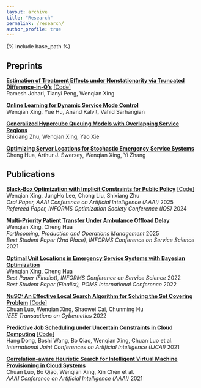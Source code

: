 ```yaml
---
layout: archive
title: "Research"
permalink: /research/
author_profile: true
---
```


{% include base_path %}

Preprints
------

**[Estimation of Treatment Effects under Nonstationarity via Truncated Difference-in-Q’s](https://arxiv.org/abs/2506.05308)**  [[Code]](https://github.com/wenqian-xing/Truncated-DQ-Estimator)   
Ramesh Johari, Tianyi Peng, Wenqian Xing  

**[Online Learning for Dynamic Service Mode Control](https://papers.ssrn.com/sol3/papers.cfm?abstract_id=5123355)**   
Wenqian Xing, Yue Hu, Anand Kalvit, Vahid Sarhangian  

**[Generalized Hypercube Queuing Models with Overlapping Service Regions](https://arxiv.org/abs/2304.02824)**   
Shixiang Zhu, Wenqian Xing, Yao Xie  

**[Optimizing Server Locations for Stochastic Emergency Service Systems](https://arxiv.org/abs/2505.22249)**  
Cheng Hua, Arthur J. Swersey, Wenqian Xing, Yi Zhang  

Publications
------

**[Black-Box Optimization with Implicit Constraints for Public Policy](https://doi.org/10.1609/aaai.v39i27.35074)** [[Code]](https://github.com/wenqian-xing/CageBO)   
Wenqian Xing, JungHo Lee, Chong Liu, Shixiang Zhu  
*Oral Paper, AAAI Conference on Artificial Intelligence (AAAI)* 2025  
*Refereed Paper, INFORMS Optimization Society Conference (IOS)* 2024  

**[Multi-Priority Patient Transfer Under Ambulance Offload Delay](https://link.springer.com/chapter/10.1007/978-3-030-90275-9_27)**  
Wenqian Xing, Cheng Hua  
*Forthcoming, Production and Operations Management* 2025  
*Best Student Paper (2nd Place), INFORMS Conference on Service Science* 2021  

**[Optimal Unit Locations in Emergency Service Systems with Bayesian Optimization](https://link.springer.com/chapter/10.1007/978-3-031-15644-1_32)**  
Wenqian Xing, Cheng Hua   
*Best Paper (Finalist), INFORMS Conference on Service Science* 2022  
*Best Student Paper (Finalist), POMS International Conference* 2022  

**[NuSC: An Effective Local Search Algorithm for Solving the Set Covering Problem](https://ieeexplore.ieee.org/document/9877844)** [[Code]](https://github.com/chuanluocs/NuSC-Algorithm)  
Chuan Luo, Wenqian Xing, Shaowei Cai, Chunming Hu  
*IEEE Transactions on Cybernetics* 2022  

**[Predictive Job Scheduling under Uncertain Constraints in Cloud Computing](https://www.ijcai.org/proceedings/2021/499)** [[Code]](https://github.com/wenqian-xing/SB-IJCAI-Paper)  
Hang Dong, Boshi Wang, Bo Qiao, Wenqian Xing, Chuan Luo et al.  
*International Joint Conferences on Artificial Intelligence (IJCAI)* 2021  

**[Correlation-aware Heuristic Search for Intelligent Virtual Machine Provisioning in Cloud Systems](https://ojs.aaai.org/index.php/AAAI/article/view/17467)**  
Chuan Luo, Bo Qiao, Wenqian Xing, Xin Chen et al.  
*AAAI Conference on Artificial Intelligence (AAAI)* 2021  